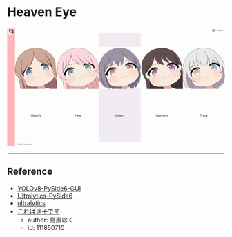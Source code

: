 # Heaven Eye 

![](/assets/test.gif)

---

## Reference

- [YOLOv8-PySide6-GUI](https://github.com/Jai-wei/YOLOv8-PySide6-GUI)
- [Ultralytics-PySide6](https://github.com/WangQvQ/Ultralytics-PySide6)
- [ultralytics](https://github.com/ultralytics/ultralytics)
- [これは迷子です](https://www.pixiv.net/artworks/111850710)
    - author: 島風はく 
    - id: 111850710